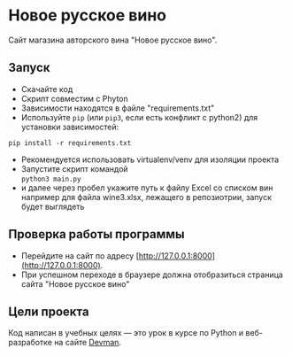 # Новое русское вино

Сайт магазина авторского вина "Новое русское вино".

## Запуск

- Скачайте код
- Скрипт совместим с Phyton
- Зависимости находятся в файле "requirements.txt"<br/>
- Используйте `pip` (или `pip3`, если есть конфликт с python2) для установки зависимостей:<br/>
```
pip install -r requirements.txt
```
- Рекомендуется использовать virtualenv/venv для изоляции проекта
- Запустите скрипт командой <br/>
```python3 main.py```
- и далее через пробел укажите путь к файлу Excel со списком вин
например для файла wine3.xlsx, лежащего в репозиотрии, запуск будет выглядеть

## Проверка работы программы

- Перейдите на сайт по адресу [http://127.0.0.1:8000](http://127.0.0.1:8000).
- При успешном переходе в браузере должна отобразиться страница сайта "Новое русское вино"

## Цели проекта

Код написан в учебных целях — это урок в курсе по Python и веб-разработке на сайте [Devman](https://dvmn.org).